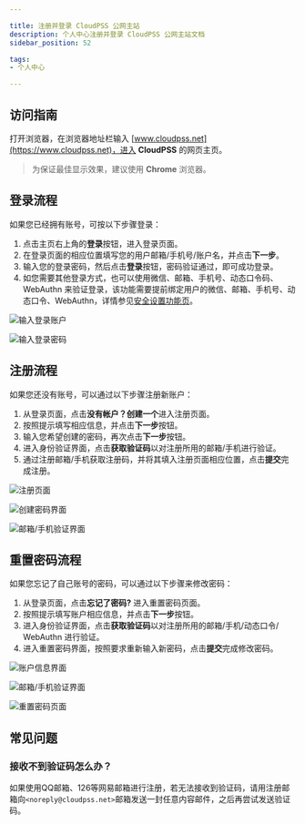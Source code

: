 ```yaml
---

title: 注册并登录 CloudPSS 公网主站
description: 个人中心注册并登录 CloudPSS 公网主站文档
sidebar_position: 52

tags: 
- 个人中心

---
```


## 访问指南

打开浏览器，在浏览器地址栏输入 [www.cloudpss.net](https://www.cloudpss.net)，进入 **CloudPSS** 的网页主页。

> 为保证最佳显示效果，建议使用 **Chrome** 浏览器。

## 登录流程

如果您已经拥有账号，可按以下步骤登录：

1. 点击主页右上角的**登录**按钮，进入登录页面。
2. 在登录页面的相应位置填写您的用户邮箱/手机号/账户名，并点击**下一步**。
3. 输入您的登录密码，然后点击**登录**按钮，密码验证通过，即可成功登录。
4. 如您需要其他登录方式，也可以使用微信、邮箱、手机号、动态口令码、WebAuthn 来验证登录，该功能需要提前绑定用户的微信、邮箱、手机号、动态口令、WebAuthn，详情参见[安全设置功能页](../../40-general-account-settings/20-account-security/index.md "安全设置")。

![输入登录账户](./输入登录账户.png "输入登录账户")

![输入登录密码](./输入登录密码.png "输入登录密码")

## 注册流程

如果您还没有账号，可以通过以下步骤注册新账户：

1. 从登录页面，点击**没有帐户？创建一个**进入注册页面。
2. 按照提示填写相应信息，并点击**下一步**按钮。
3. 输入您希望创建的密码，再次点击**下一步**按钮。
4. 进入身份验证界面，点击**获取验证码**以对注册所用的邮箱/手机进行验证。
5. 通过注册邮箱/手机获取注册码，并将其填入注册页面相应位置，点击**提交**完成注册。

![注册页面](./注册页面.png "注册页面")

![创建密码界面](./创建密码页面.png "创建密码界面")

![邮箱/手机验证界面](./邮箱或者手机验证.png "邮箱/手机验证界面")

## 重置密码流程

如果您忘记了自己账号的密码，可以通过以下步骤来修改密码：

1. 从登录页面，点击**忘记了密码?** 进入重置密码页面。
2. 按照提示填写账户相应信息，并点击**下一步**按钮。
3. 进入身份验证界面，点击**获取验证码**以对注册所用的邮箱/手机/动态口令/ WebAuthn 进行验证。
4. 进入重置密码界面，按照要求重新输入新密码，点击**提交**完成修改密码。

![账户信息界面](./账户信息.png "账户信息界面")

![邮箱/手机验证界面](./邮箱验证.png "邮箱/手机验证界面")

![重置密码页面](./重置密码.png "重置密码页面")



## 常见问题

### 接收不到验证码怎么办？

如果使用QQ邮箱、126等网易邮箱进行注册，若无法接收到验证码，请用注册邮箱向`<noreply@cloudpss.net>`邮箱发送一封任意内容邮件，之后再尝试发送验证码。
